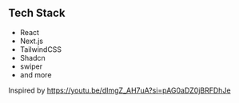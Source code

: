 ## Tech Stack

- React
- Next.js
- TailwindCSS
- Shadcn
- swiper
- and more

Inspired by https://youtu.be/dImgZ_AH7uA?si=pAG0aDZ0jBRFDhJe
